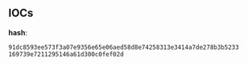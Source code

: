 
## IOCs

__hash__:

```text
91dc8593ee573f3a07e9356e65e06aed58d8e74258313e3414a7de278b3b5233
169739e7211295146a61d300c0fef02d
```
